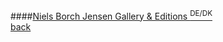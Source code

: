 ####[Niels Borch Jensen Gallery & Editions <sup>DE/DK</sup>](http://www.nielsborchjensen.com)
<br />
<a href="" class="back">back</a>
